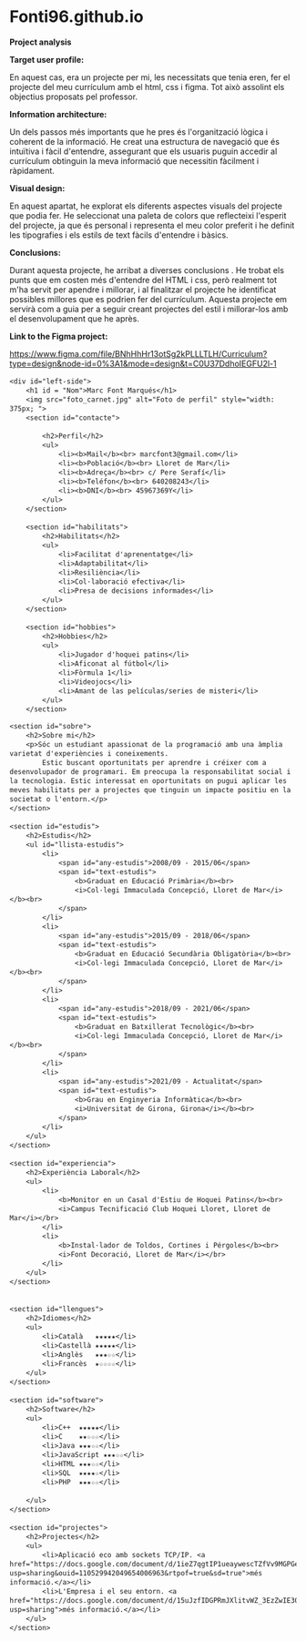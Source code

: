 # Fonti96.github.io
**Project analysis**

**Target user profile:**

En aquest cas, era un projecte per mi, les necessitats que tenia eren, fer el projecte del meu currículum amb el html, css i figma. Tot això assolint els objectius proposats pel professor.

**Information architecture:**

Un dels passos més importants que he pres és l'organització lògica i coherent de la informació. He creat una estructura de navegació que és intuïtiva i fàcil d'entendre, assegurant que els usuaris puguin accedir al currículum obtinguin la meva informació que necessitin fàcilment i ràpidament.

**Visual design:**

En aquest apartat, he explorat els diferents aspectes visuals del projecte que podia fer. He seleccionat una paleta de colors que reflecteixi l'esperit del projecte, ja que és personal i representa el meu color preferit i he definit les tipografies i els estils de text fàcils d'entendre i bàsics.

**Conclusions:**

Durant aquesta projecte, he arribat a diverses conclusions . He trobat els punts que em costen més d'entendre del HTML i css, però realment tot m'ha servit per apendre i millorar, i al finalitzar el projecte he identificat possibles millores que es podrien fer del currículum. Aquesta projecte em servirà com a guia per a seguir creant projectes del estil i millorar-los amb el desenvolupament que he après.


**Link to the Figma project:**

https://www.figma.com/file/BNhHhHr13otSg2kPLLLTLH/Curriculum?type=design&node-id=0%3A1&mode=design&t=C0U37DdhoIEGFU2l-1


<!DOCTYPE html>
<html>

<head>
    <meta charset="UTF-8">
    <title>Currículum de Marc Font Marqués</title>
    <link rel="stylesheet" href="style.css">
</head>

<body>

    <div id="left-side">
        <h1 id = "Nom">Marc Font Marqués</h1>
        <img src="foto_carnet.jpg" alt="Foto de perfil" style="width: 375px; ">
        <section id="contacte">
            
            <h2>Perfil</h2>
            <ul>
                <li><b>Mail</b><br> marcfont3@gmail.com</li>
                <li><b>Població</b><br> Lloret de Mar</li>
                <li><b>Adreça</b><br> c/ Pere Serafí</li>
                <li><b>Teléfon</b><br> 640208243</li>
                <li><b>DNI</b><br> 45967369Y</li>
            </ul>
        </section>

        <section id="habilitats">
            <h2>Habilitats</h2>
            <ul>
                <li>Facilitat d'aprenentatge</li>
                <li>Adaptabilitat</li>
                <li>Resiliència</li>
                <li>Col·laboració efectiva</li>
                <li>Presa de decisions informades</li>    
            </ul>
        </section>

        <section id="hobbies">
            <h2>Hobbies</h2>
            <ul>
                <li>Jugador d'hoquei patins</li>
                <li>Aficonat al fútbol</li>
                <li>Fòrmula 1</li>
                <li>Videojocs</li>
                <li>Amant de las películas/series de misteri</li>
            </ul>
        </section>
</div>

<div id="right-side">
    
    <section id="sobre">
        <h2>Sobre mi</h2>
        <p>Sóc un estudiant apassionat de la programació amb una àmplia varietat d'experiències i coneixements.
            Estic buscant oportunitats per aprendre i créixer com a desenvolupador de programari. Em preocupa la responsabilitat social i la tecnologia. Estic interessat en oportunitats on pugui aplicar les meves habilitats per a projectes que tinguin un impacte positiu en la societat o l'entorn.</p>
    </section>

    <section id="estudis">
        <h2>Estudis</h2>
        <ul id="llista-estudis">
            <li>
                <span id="any-estudis">2008/09 - 2015/06</span>
                <span id="text-estudis">
                    <b>Graduat en Educació Primària</b><br>
                    <i>Col·legi Immaculada Concepció, Lloret de Mar</i></b><br>
                </span>
            </li>
            <li>
                <span id="any-estudis">2015/09 - 2018/06</span>
                <span id="text-estudis">
                    <b>Graduat en Educació Secundària Obligatòria</b><br>
                    <i>Col·legi Immaculada Concepció, Lloret de Mar</i></b><br>
                </span>
            </li>
            <li>
                <span id="any-estudis">2018/09 - 2021/06</span>
                <span id="text-estudis">
                    <b>Graduat en Batxillerat Tecnològic</b><br>
                    <i>Col·legi Immaculada Concepció, Lloret de Mar</i></b><br>
                </span>
            </li>
            <li>
                <span id="any-estudis">2021/09 - Actualitat</span>
                <span id="text-estudis">
                    <b>Grau en Enginyeria Informàtica</b><br>
                    <i>Universitat de Girona, Girona</i></b><br>
                </span>
            </li>
        </ul>
    </section>
    
    <section id="experiencia">
        <h2>Experiència Laboral</h2>
        <ul>
            <li>
                <b>Monitor en un Casal d'Estiu de Hoquei Patins</b><br>
                <i>Campus Tecnificació Club Hoquei Lloret, Lloret de Mar</i></br>
            </li>
            <li>
                <b>Instal·lador de Toldos, Cortines i Pérgoles</b><br>
                <i>Font Decoració, Lloret de Mar</i></br>
            </li>
        </ul>
    </section>


    <section id="llengues">
        <h2>Idiomes</h2>
        <ul>
            <li>Català   ★★★★★</li>
            <li>Castellà ★★★★★</li>
            <li>Anglès   ★★★☆☆</li>
            <li>Francès  ★☆☆☆☆</li>
        </ul>
    </section>

    <section id="software">
        <h2>Software</h2>
        <ul>
            <li>C++  ★★★★★</li>
            <li>C    ★★☆☆☆</li>
            <li>Java ★★★☆☆</li>
            <li>JavaScript ★★★☆☆</li>
            <li>HTML ★★★☆☆</li>
            <li>SQL  ★★★★☆</li>
            <li>PHP  ★★★☆☆</li>
            
        </ul>
    </section>

    <section id="projectes">
        <h2>Projectes</h2>
        <ul>
            <li>Aplicació eco amb sockets TCP/IP. <a href="https://docs.google.com/document/d/1ieZ7qgtIP1ueaywescTZfVv9MGPGeBi-/edit?usp=sharing&ouid=110529942049654006963&rtpof=true&sd=true">més informació.</a></li> 
            <li>L'Empresa i el seu entorn. <a href="https://docs.google.com/document/d/15uJzfIDGPRmJXlitvWZ_3EzZwIE30DFPxFmhLWVallg/edit?usp=sharing">més informació.</a></li> 
        </ul>
    </section>

    
</div>

</body>

</html>

